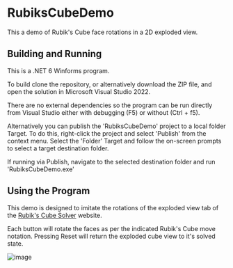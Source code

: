 # RubiksCubeDemo

This a demo of Rubik's Cube face rotations in a 2D exploded view.

## Building and Running

This is a .NET 6 Winforms program.  

To build clone the repository, or alternatively download the ZIP file, and open the solution in Microsoft Visual Studio 2022.

There are no external dependencies so the program can be run directly from Visual Studio either with debugging (F5) or without (Ctrl + f5).  

Alternatively you can publish the 'RubiksCubeDemo' project to a local folder Target.  To do this, right-click the project and select 'Publish' from the context menu. Select the 'Folder' Target and follow the on-screen prompts to select a target destination folder.

If running via Publish, navigate to the selected destination folder and run 'RubiksCubeDemo.exe'

## Using the Program

This demo is designed to imitate the rotations of the exploded view tab of the [Rubik's Cube Solver](https://rubiks-cube-solver.com/) website.

Each button will rotate the faces as per the indicated Rubik's Cube move notation.  Pressing Reset will return the exploded cube view to it's solved state.

![image](https://user-images.githubusercontent.com/39388884/197418776-a21cecf4-0707-4918-a0cb-9f0b198a49dd.png)
